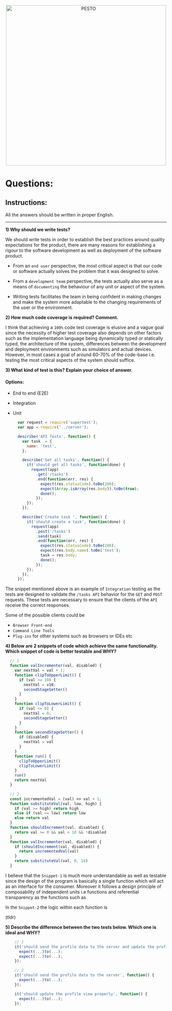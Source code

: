 <p align="center">
  <a href="https://pesto.tech/">
    <img alt="PESTO" src="https://www.pesto.tech/assets/pestoblack.svg" width="500">
  </a>
</p>

# Questions:

## Instructions:
All the answers should be written in proper English.

---

**1) Why should we write tests?**

We should write tests in order to establish the best practices around quality expectations for the product, there are many reasons for establishing a rigour to the software development as well as deployment of the software product.

- From an `end user` perspective, the most critical aspect is that our code or software actually solves the problem that it was designed to solve.

- From a `development team` perspective, the tests actually also serve as a means of `documenting` the behaviour of any unit or aspect of the system.

- Writing tests facilitates the team in being confident in making changes and make the system more adaptable to the changing requirements of the user or the environment.


**2) How much code coverage is required? Comment.**

I think that achieving a `100%` code test coverage is elusive and a vague goal since the necessity of higher test coverage also depends on other factors such as the implementation language being dynamically typed or statically typed, the architecture of the system, differences between the development and deployment environments such as simulators and actual devices. However, in most cases a goal of around 60-70% of the code-base i.e. testing the most critical aspects of the system should suffice.

**3) What kind of test is this? Explain your choice of answer.**
  #### Options:
  - End to end (E2E)
  - Integration
  - Unit

      ```js
        var request = require('supertest');
        var app = require('../server');

        describe('API Tests', function() {
          var task  = {
            name: 'test',
          };

          describe('Get all tasks', function() {
            it('should get all tasks', function(done) {
              request(app)
                .get('/tasks')
                .end(function(err, res) {
                  expect(res.statusCode).toBe(200);
                  expect(Array.isArray(res.body)).toBe(true);
                  done();
                });
            });
          });

          describe('Create task ', function() {
            it('should create a task', function(done) {
              request(app)
                .post('/tasks')
                .send(task)
                .end(function(err, res) {
                  expect(res.statusCode).toBe(200);
                  expect(res.body.name).toBe('test');
                  task = res.body;
                  done();
                });
            });
          });
        });
      ```



The snippet mentioned above is an example of `Integration` testing as the tests are designed to validate the `/tasks API` behavior for the `GET` and `POST` requests. These tests are necessary to ensure that the clients of the `API` receive the correct responses.

Some of the possible clients could be 

- `Browser Front-end`
- `Command Line Tools`
- `Plug-ins` for other systems such as browsers or IDEs etc



**4) Below are 2 snippets of code which achieve the same functionality. Which snippet of code is better testable and WHY?**

  ```js
    // 1
    function valIncrementer(val, disabled) {
      var nextVal = val + 1;
      function clipToUpperLimit() {
        if (val >= 10) {
          nextVal = v10;
          secondStageSetter()
        }
      }
      function clipToLowerLimit() {
        if (val <= 0) {
          nextVal = 0;
          secondStageSetter()
        }
      }
      function secondStageSetter() {
        if (disabled) {
          nextVal = val
        }
      }
      function run() {
        clipToUpperLimit()
        clipToLowerLimit()
      }
      run()
      return nextVal
    }

    // 2
    const incrementedVal = (val) => val + 1;
    function substituteVal(val, low, high) {
      if (val >= high) return high
      else if (val <= low) return low
      else return val
    }
    function shouldIncrement(val, disabled) {
      return val >= 0 && val < 10 && !disabled
    }
    function valIncrementer(val, disabled) {
      if (shouldIncrement(val, disabled)) {
        return incrementedVal(val)
      }
      return substituteVal(val, 0, 10)
    }
  ```

I believe that the `Snippet-1` is much more understandable as well as testable since the design of the program is basically a single function which will act as an interface for the consumer. Moreover it follows a design principle of composability of independent units i.e functions and referential transparency as the functions such as 

In the `Snippet-2` the logic within each function is 

(tldr)

  **5) Describe the difference between the two tests below. Which one is ideal and WHY?**

  ```js
      // 1
      it('should send the profile data to the server and update the profile view properly', function() {
        expect(...)to(...);
        expect(...)to(...);
      });

      // 2
      it('should send the profile data to the server', function() {
        expect(...)to(...);
      });

      it('should update the profile view properly', function() {
        expect(...)to(...);
      });
  ```
